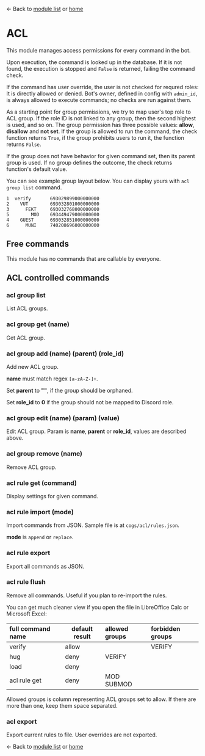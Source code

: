 ← Back to [module list](index.md) or [home](../index.md)

# ACL

This module manages access permissions for every command in the bot.

Upon execution, the command is looked up in the database. If it is not found, the execution is stopped and `False` is returned, failing the command check.

If the command has user override, the user is not checked for requred roles: It is directly allowed or denied. Bot's owner, defined in config with `admin_id`, is always allowed to execute commands; no checks are run against them.

As a starting point for group permissions, we try to map user's top role to ACL group. If the role ID is not linked to any group, then the second highest is used, and so on. The group permission has three possible values: **allow**, **disallow** and **not set**. If the group is allowed to run the command, the check function returns `True`, if the group prohibits users to run it, the function returns `False`.

If the group does not have behavior for given command set, then its parent group is used. If no group defines the outcome, the check returns function's default value.


You can see example group layout below. You can display yours with `acl group list` command.
```
1  verify       693029899000000000
2    VUT        693032801000000000
3      FEKT     693032768000000000
5        MOD    693449479000000000
4    GUEST      693032851000000000
6      MUNI     740208696000000000
```

## Free commands

This module has no commands that are callable by everyone.

## ACL controlled commands

### acl group list

List ACL groups.

### acl group get (name)

Get ACL group.

### acl group add (name) (parent) (role_id)

Add new ACL group.

**name** must match regex `[a-zA-Z-]+`.

Set **parent** to **\"\"**, if the group should be orphaned.

Set **role_id** to **0** if the group should not be mapped to Discord role.

### acl group edit (name) (param) (value)

Edit ACL group. Param is **name**, **parent** or **role_id**, values are described above.

### acl group remove (name)

Remove ACL group.

### acl rule get (command)

Display settings for given command.

### acl rule import (mode)

Import commands from JSON. Sample file is at `cogs/acl/rules.json`.

**mode** is `append` or `replace`.

### acl rule export

Export all commands as JSON.

### acl rule flush

Remove all commands. Useful if you plan to re-import the rules.

You can get much cleaner view if you open the file in LibreOffice Calc or Microsoft Excel:

| full command name | default result | allowed groups | forbidden groups |
|:------------------|----------------|:---------------|:-----------------|
| verify            | allow          |                | VERIFY           |
| hug               | deny           | VERIFY         |                  |
| load              | deny           |                |                  |
| acl rule get      | deny           | MOD SUBMOD     |                  |

Allowed groups is column representing ACL groups set to allow. If there are more than one, keep them space separated.

### acl export

Export current rules to file. User overrides are not exported.

← Back to [module list](index.md) or [home](../index.md)
